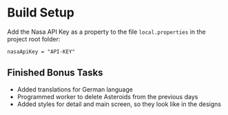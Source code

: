 # Build Setup
Add the Nasa API Key as a property to the file `local.properties` in the project root folder:

`nasaApiKey = "API-KEY"`

## Finished Bonus Tasks
* Added translations for German language
* Programmed worker to delete Asteroids from the previous days
* Added styles for detail and main screen, so they look like in the designs